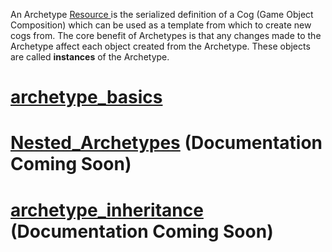 An Archetype [ Resource ](https://github.com/zeroengineteam/ZeroDocs/blob/master/zero_editor_documentation/zeromanual/architecture/resources.markdown) is the serialized definition of a Cog (Game Object Composition) which can be used as a template from which to create new cogs from. The core benefit of Archetypes is that any changes made to the Archetype affect each object created from the Archetype. These objects are called **instances** of the Archetype.

 # [archetype_basics](https://github.com/zeroengineteam/ZeroDocs/blob/master/zero_editor_documentation/zeromanual/architecture/archetypes/archetype_basics.markdown)

 # [Nested_Archetypes](https://github.com/zeroengineteam/ZeroDocs/blob/master/zero_editor_documentation/zeromanual/architecture/archetypes/nested_archetypes.markdown) (Documentation Coming Soon)

 # [archetype_inheritance](https://github.com/zeroengineteam/ZeroDocs/blob/master/zero_editor_documentation/zeromanual/architecture/archetypes/archetype_inheritance.markdown) (Documentation Coming Soon) 

 